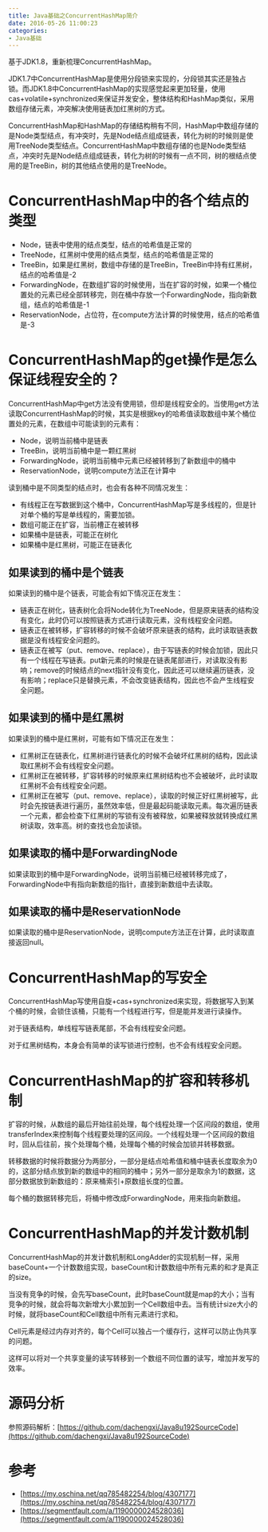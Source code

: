 ```yaml
---
title: Java基础之ConcurrentHashMap简介
date: 2016-05-26 11:00:23
categories: 
- Java基础
---
```


基于JDK1.8，重新梳理ConcurrentHashMap。

<!--more-->

JDK1.7中ConcurrentHashMap是使用分段锁来实现的，分段锁其实还是独占锁。而JDK1.8中ConcurrentHashMap的实现感觉起来更加轻量，使用cas+volatile+synchronized来保证并发安全，整体结构和HashMap类似，采用数组存储元素，冲突解决使用链表加红黑树的方式。

ConcurrentHashMap和HashMap的存储结构稍有不同，HashMap中数组存储的是Node类型结点，有冲突时，先是Node结点组成链表，转化为树的时候则是使用TreeNode类型结点。ConcurrentHashMap中数组存储的也是Node类型结点，冲突时先是Node结点组成链表，转化为树的时候有一点不同，树的根结点使用的是TreeBin，树的其他结点使用的是TreeNode。

# ConcurrentHashMap中的各个结点的类型

- Node，链表中使用的结点类型，结点的哈希值是正常的
- TreeNode，红黑树中使用的结点类型，结点的哈希值是正常的
- TreeBin，如果是红黑树，数组中存储的是TreeBin，TreeBin中持有红黑树，结点的哈希值是-2
- ForwardingNode，在数组扩容的时候使用，当在扩容的时候，如果一个桶位置处的元素已经全部转移完，则在桶中存放一个ForwardingNode，指向新数组，结点的哈希值是-1
- ReservationNode，占位符，在compute方法计算的时候使用，结点的哈希值是-3

# ConcurrentHashMap的get操作是怎么保证线程安全的？

ConcurrentHashMap中get方法没有使用锁，但却是线程安全的。当使用get方法读取ConcurrentHashMap的时候，其实是根据key的哈希值读取数组中某个桶位置处的元素，在数组中可能读到的元素有：

- Node，说明当前桶中是链表
- TreeBin，说明当前桶中是一颗红黑树
- ForwardingNode，说明当前桶中元素已经被转移到了新数组中的桶中
- ReservationNode，说明compute方法正在计算中

读到桶中是不同类型的结点时，也会有各种不同情况发生：

- 有线程正在写数据到这个桶中，ConcurrentHashMap写是多线程的，但是针对单个桶的写是单线程的，需要加锁。
- 数组可能正在扩容，当前槽正在被转移
- 如果桶中是链表，可能正在树化
- 如果桶中是红黑树，可能正在链表化

## 如果读到的桶中是个链表

如果读到的桶中是个链表，可能会有如下情况正在发生：

- 链表正在树化，链表树化会将Node转化为TreeNode，但是原来链表的结构没有变化，此时仍可以按照链表方式进行读取元素，没有线程安全问题。
- 链表正在被转移，扩容转移的时候不会破坏原来链表的结构，此时读取链表数据是没有线程安全问题的。
- 链表正在被写（put、remove、replace），由于写链表的时候会加锁，因此只有一个线程在写链表。put新元素的时候是在链表尾部进行，对读取没有影响；remove的时候结点的next指针没有变化，因此还可以继续遍历链表，没有影响；replace只是替换元素，不会改变链表结构，因此也不会产生线程安全问题。

## 如果读到的桶中是红黑树

如果读到的桶中是红黑树，可能有如下情况正在发生：

- 红黑树正在链表化，红黑树进行链表化的时候不会破坏红黑树的结构，因此读取红黑树不会有线程安全问题。
- 红黑树正在被转移，扩容转移的时候原来红黑树结构也不会被破坏，此时读取红黑树不会有线程安全问题。
- 红黑树正在被写（put、remove、replace），读取的时候正好红黑树被写，此时会先按链表进行遍历，虽然效率低，但是最起码能读取元素。每次遍历链表一个元素，都会检查下红黑树的写锁有没有被释放，如果被释放就转换成红黑树读取，效率高。树的查找也会加读锁。

## 如果读取的桶中是ForwardingNode

如果读取到的桶中是ForwardingNode，说明当前桶已经被转移完成了，ForwardingNode中有指向新数组的指针，直接到新数组中去读取。

## 如果读取的桶中是ReservationNode

如果读取的桶中是ReservationNode，说明compute方法正在计算，此时读取直接返回null。

# ConcurrentHashMap的写安全

ConcurrentHashMap写使用自旋+cas+synchronized来实现，将数据写入到某个桶的时候，会锁住该桶，只能有一个线程进行写，但是能并发进行读操作。

对于链表结构，单线程写链表尾部，不会有线程安全问题。

对于红黑树结构，本身会有简单的读写锁进行控制，也不会有线程安全问题。

# ConcurrentHashMap的扩容和转移机制

扩容的时候，从数组的最后开始往前处理，每个线程处理一个区间段的数组，使用transferIndex来控制每个线程要处理的区间段。一个线程处理一个区间段的数组时，回从后往前，挨个处理每个桶，处理每个桶的时候会加锁并转移数据。

转移数据的时候将数据分为两部分，一部分是结点哈希值和桶中链表长度取余为0的，这部分结点放到新的数组中的相同的桶中；另外一部分是取余为1的数据，这部分数据放到新数组的：原来桶索引+原数组长度的位置。

每个桶的数据转移完后，将桶中修改成ForwardingNode，用来指向新数组。

# ConcurrentHashMap的并发计数机制

ConcurrentHashMap的并发计数机制和LongAdder的实现机制一样，采用baseCount+一个计数数组实现，baseCount和计数数组中所有元素的和才是真正的size。

当没有竞争的时候，会先写baseCount，此时baseCount就是map的大小；当有竞争的时候，就会将每次新增大小累加到一个Cell数组中去。当有统计size大小的时候，就将baseCount和Cell数组中所有元素进行求和。

Cell元素是经过内存对齐的，每个Cell可以独占一个缓存行，这样可以防止伪共享的问题。

这样可以将对一个共享变量的读写转移到一个数组不同位置的读写，增加并发写的效率。

# 源码分析

参照源码解析：[https://github.com/dachengxi/Java8u192SourceCode](https://github.com/dachengxi/Java8u192SourceCode)

# 参考

- [https://my.oschina.net/qq785482254/blog/4307177](https://my.oschina.net/qq785482254/blog/4307177)
- [https://segmentfault.com/a/1190000024528036](https://segmentfault.com/a/1190000024528036)

